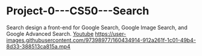 # Project-0---CS50---Search
Search design a front-end for Google Search, Google Image Search, and Google Advanced Search.
[Youtube](https://www.youtube.com/watch?v=uaq0L8kKjU8)
https://user-images.githubusercontent.com/97398977/160434914-912a261f-1c01-49b4-8d33-388513ca815a.mp4

